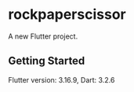 # rockpaperscissor

A new Flutter project.

## Getting Started

Flutter version: 3.16.9, Dart: 3.2.6
